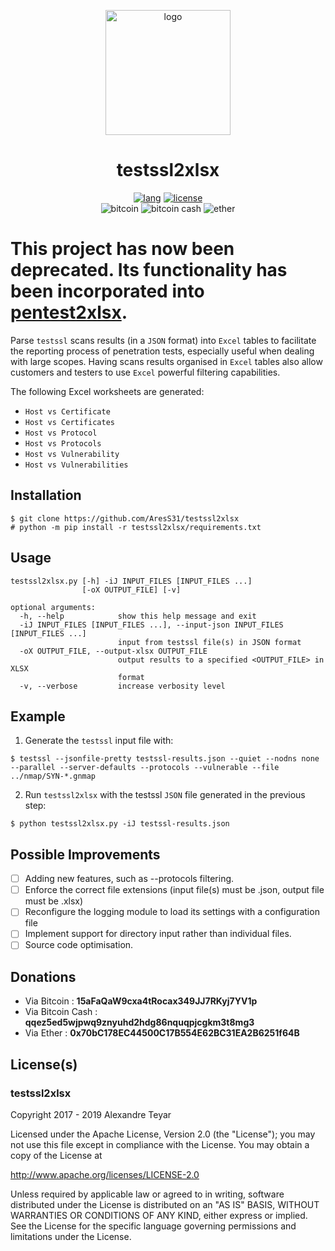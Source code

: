 <p align="center">
  <img alt="logo" src="images/testssl2xlsx.png" height="200">
  <h1 align="center">
    testssl2xlsx
  </h1>
  <p align="center">
      <a href="https://www.python.org"><img alt="lang" src="https://img.shields.io/badge/Lang-Python-blue.svg"></a>
      <a href="https://opensource.org/licenses/Apache-2.0"><img alt="license" src="https://img.shields.io/badge/License-Apache%202.0-red.svg"></a>
      <br>
      <img alt="bitcoin" src="https://img.shields.io/badge/Bitcoin-15aFaQaW9cxa4tRocax349JJ7RKyj7YV1p-yellow.svg">
      <img alt="bitcoin cash" src="https://img.shields.io/badge/Bitcoin%20Cash-qqez5ed5wjpwq9znyuhd2hdg86nquqpjcgkm3t8mg3-yellow.svg">
      <img alt="ether" src="https://img.shields.io/badge/Ether-0x70bC178EC44500C17B554E62BC31EA2B6251f64B-yellow.svg">
  </p>
</p>

# This project has now been deprecated. Its functionality has been incorporated into [pentest2xlsx](https://github.com/AresS31/pentest2xlsx).

Parse `testssl` scans results (in a `JSON` format) into `Excel` tables to facilitate the reporting process of penetration tests, especially useful when dealing with large scopes. Having scans results organised in `Excel` tables also allow customers and testers to use `Excel` powerful filtering capabilities.

The following Excel worksheets are generated:
* `Host vs Certificate`
* `Host vs Certificates`
* `Host vs Protocol`
* `Host vs Protocols`
* `Host vs Vulnerability`
* `Host vs Vulnerabilities`

## Installation
```
$ git clone https://github.com/AresS31/testssl2xlsx
# python -m pip install -r testssl2xlsx/requirements.txt
 ```

## Usage
```
testssl2xlsx.py [-h] -iJ INPUT_FILES [INPUT_FILES ...]
                [-oX OUTPUT_FILE] [-v]

optional arguments:
  -h, --help            show this help message and exit
  -iJ INPUT_FILES [INPUT_FILES ...], --input-json INPUT_FILES [INPUT_FILES ...]
                        input from testssl file(s) in JSON format
  -oX OUTPUT_FILE, --output-xlsx OUTPUT_FILE
                        output results to a specified <OUTPUT_FILE> in XLSX
                        format
  -v, --verbose         increase verbosity level
```

## Example
1. Generate the `testssl` input file with:

`$ testssl --jsonfile-pretty testssl-results.json --quiet --nodns none --parallel --server-defaults --protocols --vulnerable --file ../nmap/SYN-*.gnmap`

2. Run `testssl2xlsx` with the testssl `JSON` file generated in the previous step:

`$ python testssl2xlsx.py -iJ testssl-results.json`

## Possible Improvements
- [ ] Adding new features, such as --protocols filtering.
- [ ] Enforce the correct file extensions (input file(s) must be .json, output file must be .xlsx)
- [ ] Reconfigure the logging module to load its settings with a configuration file
- [ ] Implement support for directory input rather than individual files.
- [ ] Source code optimisation.

## Donations
* Via Bitcoin      : **15aFaQaW9cxa4tRocax349JJ7RKyj7YV1p**
* Via Bitcoin Cash : **qqez5ed5wjpwq9znyuhd2hdg86nquqpjcgkm3t8mg3**
* Via Ether        : **0x70bC178EC44500C17B554E62BC31EA2B6251f64B**

## License(s)
### testssl2xlsx
Copyright 2017 - 2019 Alexandre Teyar

Licensed under the Apache License, Version 2.0 (the "License");
you may not use this file except in compliance with the License.
You may obtain a copy of the License at

  <http://www.apache.org/licenses/LICENSE-2.0>

Unless required by applicable law or agreed to in writing, software
distributed under the License is distributed on an "AS IS" BASIS,
WITHOUT WARRANTIES OR CONDITIONS OF ANY KIND, either express or implied.
See the License for the specific language governing permissions and
limitations under the License. 
